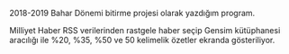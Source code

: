 2018-2019 Bahar Dönemi bitirme projesi olarak yazdığım program.

Milliyet Haber RSS verilerinden rastgele haber seçip Gensim kütüphanesi aracılığı ile %20, %35, %50 ve 50 kelimelik özetler ekranda gösteriliyor.
